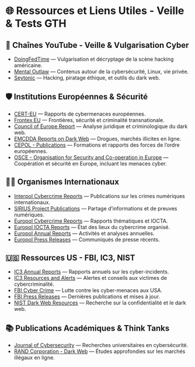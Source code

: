 # 🌐 Ressources et Liens Utiles - Veille & Tests GTH

## 🔎 Chaînes YouTube - Veille & Vulgarisation Cyber

- [DoingFedTime](https://youtube.com/@DoingFedTime) — Vulgarisation et décryptage de la scène hacking américaine.
- [Mental Outlaw](https://youtube.com/@mentalOutlaw) — Contenus autour de la cybersécurité, Linux, vie privée.
- [Seytonic](https://youtube.com/@Seytonic) — Hacking, piratage éthique, et outils du dark web.

## 🛡️ Institutions Européennes & Sécurité

- [CERT-EU](https://cert.europa.eu/publications/threat-intelligence/2023) — Rapports de cybermenaces européennes.
- [Frontex EU](https://www.frontex.europa.eu/) — Frontières, sécurité et criminalité transnationale.
- [Council of Europe Report](https://www.coe.int/en/web/cybercrime/dark-web) — Analyse juridique et criminologique du dark web.
- [EMCDDA Reports on Dark Web](https://www.emcdda.europa.eu/publications/search_en) — Drogues, marchés illicites en ligne.
- [CEPOL - Publications](https://cepol.europa.eu/publications) — Formations et rapports des forces de l’ordre européennes.
- [OSCE - Organisation for Security and Co-operation in Europe](https://osce.org/) — Coopération et sécurité en Europe, incluant les menaces cyber.

## 🕵️‍♂️ Organismes Internationaux

- [Interpol Cybercrime Reports](https://www.interpol.int/en/Crimes-Consequences/) — Publications sur les crimes numériques internationaux.
- [SIRIUS Project Publications](https://europol.europa.eu/publications-events/publications?q=sirius) — Partage d’informations et de preuves numériques.
- [Europol Cybercrime Reports](https://www.europol.europa.eu/activities-services/main-reports/cybercrime-reports) — Rapports thématiques et IOCTA.
- [Europol IOCTA Reports](https://www.europol.europa.eu/activities-services/main-reports/internet-organised-crime-threat-assessment-iocta) — État des lieux du cybercrime organisé.
- [Europol Annual Reports](https://www.europol.europa.eu/activities-services/main-reports/annual-reports) — Activités et analyses annuelles.
- [Europol Press Releases](https://www.europol.europa.eu/newsroom/news) — Communiqués de presse récents.

## 🇺🇸 Ressources US - FBI, IC3, NIST

- [IC3 Annual Reports](https://www.ic3.gov/Media/PDF/AnnualReport/IC3Report2022.pdf) — Rapports annuels sur les cyber-incidents.
- [IC3 Resources and Alerts](https://www.ic3.gov/Default.aspx) — Alertes et conseils aux victimes de cybercriminalité.
- [FBI Cyber Crime](https://www.fbi.gov/investigate/cyber) — Lutte contre les cyber-menaces aux USA.
- [FBI Press Releases](https://www.fbi.gov/news/press-releases) — Dernières publications et mises à jour.
- [NIST Dark Web Resources](https://www.nist.gov/news-events/news/2020/09/nist-releases-new-report-dark-web-privacy) — Recherche sur la confidentialité et le dark web.

## 📚 Publications Académiques & Think Tanks

- [Journal of Cybersecurity](https://academic.oup.com/cybersecurity) — Recherches universitaires en cybersécurité.
- [RAND Corporation - Dark Web](https://www.rand.org/search.html?q=Dark+Web&sortby=date_dt&rows=48) — Études approfondies sur les marchés illégaux en ligne.



